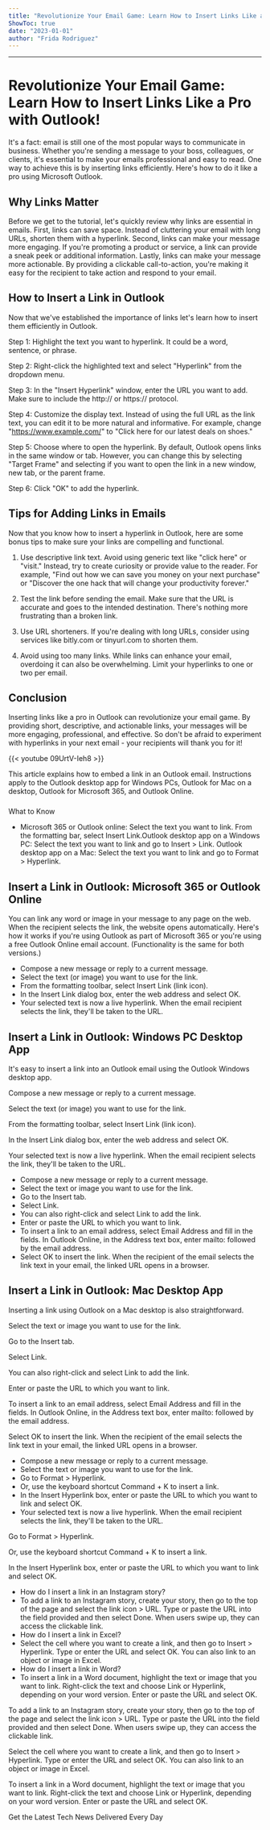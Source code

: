 ```yaml
---
title: "Revolutionize Your Email Game: Learn How to Insert Links Like a Pro with Outlook!"
ShowToc: true 
date: "2023-01-01"
author: "Frida Rodriguez"
---
```

*****
# Revolutionize Your Email Game: Learn How to Insert Links Like a Pro with Outlook!

It's a fact: email is still one of the most popular ways to communicate in business. Whether you're sending a message to your boss, colleagues, or clients, it's essential to make your emails professional and easy to read. One way to achieve this is by inserting links efficiently. Here's how to do it like a pro using Microsoft Outlook.

## Why Links Matter

Before we get to the tutorial, let's quickly review why links are essential in emails. First, links can save space. Instead of cluttering your email with long URLs, shorten them with a hyperlink. Second, links can make your message more engaging. If you're promoting a product or service, a link can provide a sneak peek or additional information. Lastly, links can make your message more actionable. By providing a clickable call-to-action, you're making it easy for the recipient to take action and respond to your email.

## How to Insert a Link in Outlook

Now that we've established the importance of links let's learn how to insert them efficiently in Outlook.

Step 1: Highlight the text you want to hyperlink. It could be a word, sentence, or phrase.

Step 2: Right-click the highlighted text and select "Hyperlink" from the dropdown menu.

Step 3: In the "Insert Hyperlink" window, enter the URL you want to add. Make sure to include the http:// or https:// protocol.

Step 4: Customize the display text. Instead of using the full URL as the link text, you can edit it to be more natural and informative. For example, change "https://www.example.com/" to "Click here for our latest deals on shoes." 

Step 5: Choose where to open the hyperlink. By default, Outlook opens links in the same window or tab. However, you can change this by selecting "Target Frame" and selecting if you want to open the link in a new window, new tab, or the parent frame.

Step 6: Click "OK" to add the hyperlink.

## Tips for Adding Links in Emails

Now that you know how to insert a hyperlink in Outlook, here are some bonus tips to make sure your links are compelling and functional.

1. Use descriptive link text. Avoid using generic text like "click here" or "visit." Instead, try to create curiosity or provide value to the reader. For example, "Find out how we can save you money on your next purchase" or "Discover the one hack that will change your productivity forever."

2. Test the link before sending the email. Make sure that the URL is accurate and goes to the intended destination. There's nothing more frustrating than a broken link.

3. Use URL shorteners. If you're dealing with long URLs, consider using services like bitly.com or tinyurl.com to shorten them.

4. Avoid using too many links. While links can enhance your email, overdoing it can also be overwhelming. Limit your hyperlinks to one or two per email.

## Conclusion

Inserting links like a pro in Outlook can revolutionize your email game. By providing short, descriptive, and actionable links, your messages will be more engaging, professional, and effective. So don't be afraid to experiment with hyperlinks in your next email - your recipients will thank you for it!

{{< youtube 09UrtV-Ieh8 >}} 




This article explains how to embed a link in an Outlook email. Instructions apply to the Outlook desktop app for Windows PCs, Outlook for Mac on a desktop, Outlook for Microsoft 365, and Outlook Online.

 
### 
What to Know
 
- Microsoft 365 or Outlook online: Select the text you want to link. From the formatting bar, select Insert Link.Outlook desktop app on a Windows PC: Select the text you want to link and go to Insert > Link. Outlook desktop app on a Mac: Select the text you want to link and go to Format > Hyperlink.

 
##   Insert a Link in Outlook: Microsoft 365 or Outlook Online  
 

You can link any word or image in your message to any page on the web. When the recipient selects the link, the website opens automatically. Here's how it works if you're using Outlook as part of Microsoft 365 or you're using a free Outlook Online email account. (Functionality is the same for both versions.)

 
- Compose a new message or reply to a current message.
 - Select the text (or image) you want to use for the link.
 - From the formatting toolbar, select Insert Link (link icon).
 - In the Insert Link dialog box, enter the web address and select OK.
 - Your selected text is now a live hyperlink. When the email recipient selects the link, they'll be taken to the URL.

 
##   Insert a Link in Outlook: Windows PC Desktop App  
 

It's easy to insert a link into an Outlook email using the Outlook Windows desktop app.

 

Compose a new message or reply to a current message.

 

Select the text (or image) you want to use for the link.

 

From the formatting toolbar, select Insert Link (link icon).

 

In the Insert Link dialog box, enter the web address and select OK.

 

Your selected text is now a live hyperlink. When the email recipient selects the link, they'll be taken to the URL.

 
- Compose a new message or reply to a current message.
 - Select the text or image you want to use for the link.
 - Go to the Insert tab.
 - Select Link.
 - You can also right-click and select Link to add the link.
 - Enter or paste the URL to which you want to link.
 - To insert a link to an email address, select Email Address and fill in the fields. In Outlook Online, in the Address text box, enter mailto: followed by the email address.
 - Select OK to insert the link. When the recipient of the email selects the link text in your email, the linked URL opens in a browser.

 
##   Insert a Link in Outlook: Mac Desktop App  
 

Inserting a link using Outlook on a Mac desktop is also straightforward.

 

Select the text or image you want to use for the link.

 

Go to the Insert tab.

 

Select Link.

 
You can also right-click and select Link to add the link.
 

Enter or paste the URL to which you want to link.

 
To insert a link to an email address, select Email Address and fill in the fields. In Outlook Online, in the Address text box, enter mailto: followed by the email address.
 

Select OK to insert the link. When the recipient of the email selects the link text in your email, the linked URL opens in a browser.

 
- Compose a new message or reply to a current message.
 - Select the text or image you want to use for the link.
 - Go to Format > Hyperlink.
 - Or, use the keyboard shortcut Command + K to insert a link.
 - In the Insert Hyperlink box, enter or paste the URL to which you want to link and select OK.
 - Your selected text is now a live hyperlink. When the email recipient selects the link, they'll be taken to the URL.

 

Go to Format > Hyperlink.

 
Or, use the keyboard shortcut Command + K to insert a link.
 

In the Insert Hyperlink box, enter or paste the URL to which you want to link and select OK.

 
- How do I insert a link in an Instagram story?
 - To add a link to an Instagram story, create your story, then go to the top of the page and select the link icon > URL. Type or paste the URL into the field provided and then select Done. When users swipe up, they can access the clickable link.
 - How do I insert a link in Excel?
 - Select the cell where you want to create a link, and then go to Insert > Hyperlink. Type or enter the URL and select OK. You can also link to an object or image in Excel.
 - How do I insert a link in Word?
 - To insert a link in a Word document, highlight the text or image that you want to link. Right-click the text and choose Link or Hyperlink, depending on your word version. Enter or paste the URL and select OK.

 
To add a link to an Instagram story, create your story, then go to the top of the page and select the link icon > URL. Type or paste the URL into the field provided and then select Done. When users swipe up, they can access the clickable link.
 
Select the cell where you want to create a link, and then go to Insert > Hyperlink. Type or enter the URL and select OK. You can also link to an object or image in Excel.
 
To insert a link in a Word document, highlight the text or image that you want to link. Right-click the text and choose Link or Hyperlink, depending on your word version. Enter or paste the URL and select OK.
 

Get the Latest Tech News Delivered Every Day




